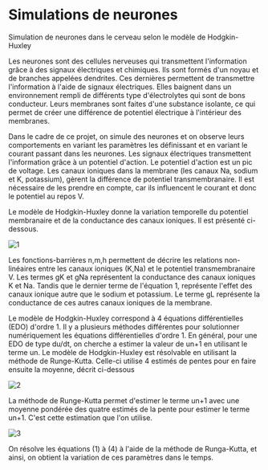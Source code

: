 # Simulations de neurones
Simulation de neurones dans le cerveau selon le modèle de Hodgkin-Huxley


Les neurones sont des cellules nerveuses qui transmettent l'information grâce à des signaux électriques et chimiques. Ils sont formés d'un noyau et de branches appelées dendrites. Ces dernières permettent de transmettre l'information à l'aide de signaux électriques. Elles baignent dans un environnement rempli de différents type d'électrolytes qui sont de bons conducteur. Leurs membranes sont faites d'une substance isolante, ce qui permet de créer une différence de potentiel électrique à l'intérieur des membranes. 

Dans le cadre de ce projet, on simule des neurones et on observe leurs comportements en variant les paramètres les définissant et en variant le courant passant dans les neurones. Les signaux électriques transmettent l'information grâce à un potentiel d'action. Le potentiel d'action est un pic de voltage. Les canaux ioniques dans la membrane (les canaux Na, sodium et K, potassium), gèrent la différence de potentiel transmembranaire. Il est nécessaire de les prendre en compte, car ils influencent le courant et donc le potentiel au repos V.

Le modèle de Hodgkin-Huxley donne la variation temporelle du potentiel membranaire et de la conductance des canaux ioniques. Il est présenté ci-dessous.

![1](https://user-images.githubusercontent.com/47392583/52388684-91536e80-2a5d-11e9-8454-753749bba702.PNG)

Les fonctions-barrières n,m,h permettent de décrire les relations non-linéaires entre les canaux ioniques (K,Na) et le potentiel transmembranaire V. Les termes gK et gNa représentent la conductance des canaux ioniques K et Na. Tandis que le dernier terme de l'équation 1, représente l'effet des canaux ionique autre que le sodium et potassium. Le terme gL représente la conductance de ces autres canaux ioniques de la membrane. 

Le modèle de Hodgkin-Huxley correspond à 4 équations différentielles (EDO) d'ordre 1. Il y a plusieurs méthodes différentes pour solutionner numériquement les équations différentielles d'ordre 1. En général, pour une EDO de type du/dt, on cherche a estimer la valeur de un+1 en utilisant le terme un. Le modèle de Hodgkin-Huxley est résolvable en utilisant la méthode de Runge-Kutta. Celle-ci utilise 4 estimés de pentes pour en faire ensuite la moyenne, décrit ci-dessous

![2](https://user-images.githubusercontent.com/47392583/52388682-91536e80-2a5d-11e9-97dc-cf12072f2a6e.PNG)

La méthode de Runge-Kutta permet d'estimer le terme un+1 avec une moyenne pondérée des quatre estimés de la pente pour estimer le terme un+1. C'est cette estimation que l'on utilise. 

![3](https://user-images.githubusercontent.com/47392583/52388683-91536e80-2a5d-11e9-8c40-a34c4ba3f008.PNG)

On résolve les équations (1) à (4) à l'aide de la méthode de Runga-Kutta, et ainsi, on obtient la variation de ces paramètres dans le temps. 
